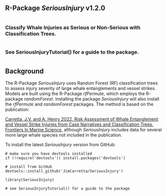 ## R-Package *SeriousInjury* v1.2.0
#
### Classify Whale Injuries as Serious or Non-Serious with Classification Trees.
#
### See SeriousInjuryTutorial() for a guide to the package.
#
## Background

The R-Package *SeriousInjury* uses Random Forest (RF) classification trees to assess injury severity of large whale entanglements and vessel strikes. Models are built using the R-Package *rfPermute*, which employs the R-package *randomForest*. Installing the package *SeriousInjury* will also install the *rfPermute* and *randomForest* packages. The method is based on the publication:

[Carretta, J.V. and A. Henry 2022. Risk Assessment of Whale Entanglement and Vessel Strike Injuries from Case Narratives and Classification Trees. Frontiers In Marine Science](https://www.frontiersin.org/articles/10.3389/fmars.2022.863070/abstract), although *SeriousInjury* includes data for several more large whale species not included in the publication.

To install the latest *SeriousInjury* version from GitHub:
```
# make sure you have devtools installed
if (!require('devtools')) install.packages('devtools')

# install from GitHub
devtools::install_github('JimCarretta/SeriousInjury')

library(SeriousInjury)

# see SeriousInjuryTutorial() for a guide to the package

```

